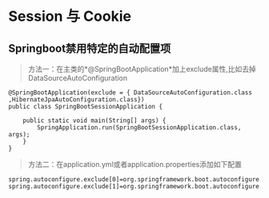 # Session 与 Cookie

## 

## Springboot禁用特定的自动配置项
> 方法一：在主类的*\@SpringBootApplication*加上exclude属性,比如去掉DataSourceAutoConfiguration

    @SpringBootApplication(exclude = { DataSourceAutoConfiguration.class ,HibernateJpaAutoConfiguration.class})
    public class SpringBootSessionApplication {
        
        public static void main(String[] args) {
            SpringApplication.run(SpringBootSessionApplication.class, args);
        }
    }

> 方法二：在application.yml或者application.properties添加如下配置

    spring.autoconfigure.exclude[0]=org.springframework.boot.autoconfigure.jdbc.DataSourceAutoConfiguration
    spring.autoconfigure.exclude[1]=org.springframework.boot.autoconfigure.orm.jpa.HibernateJpaAutoConfiguration
